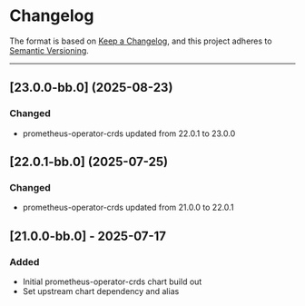 # Changelog

The format is based on [Keep a Changelog](https://keepachangelog.com/en/1.0.0/), and this project adheres to [Semantic Versioning](https://semver.org/spec/v2.0.0.html).

---

## [23.0.0-bb.0] (2025-08-23)
### Changed
- prometheus-operator-crds updated from 22.0.1 to 23.0.0

## [22.0.1-bb.0] (2025-07-25)
### Changed
- prometheus-operator-crds updated from 21.0.0 to 22.0.1

## [21.0.0-bb.0] - 2025-07-17

### Added

- Initial prometheus-operator-crds chart build out
- Set upstream chart dependency and alias
